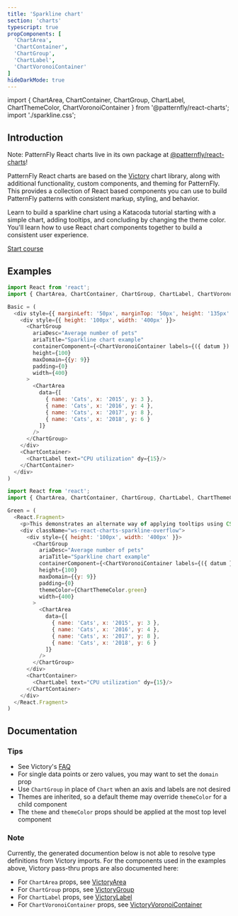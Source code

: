 ```yaml
---
title: 'Sparkline chart'
section: 'charts'
typescript: true
propComponents: [
  'ChartArea',
  'ChartContainer',
  'ChartGroup',
  'ChartLabel',
  'ChartVoronoiContainer'
]
hideDarkMode: true
---
```


import { ChartArea, ChartContainer, ChartGroup, ChartLabel, ChartThemeColor, ChartVoronoiContainer } from '@patternfly/react-charts';
import './sparkline.css';

## Introduction
Note: PatternFly React charts live in its own package at [@patternfly/react-charts](https://www.npmjs.com/package/@patternfly/react-charts)!

PatternFly React charts are based on the [Victory](https://formidable.com/open-source/victory/docs/victory-chart/) chart library, along with additional functionality, custom components, and theming for PatternFly. This provides a collection of React based components you can use to build PatternFly patterns with consistent markup, styling, and behavior.

Learn to build a sparkline chart using a Katacoda tutorial starting with a simple chart, adding tooltips, and concluding by changing the theme color. You'll learn how to use React chart components together to build a consistent user experience.

[Start course](https://katacoda.com/patternfly/courses/react-charts/sparkline-chart)

## Examples
```js title=Basic
import React from 'react';
import { ChartArea, ChartContainer, ChartGroup, ChartLabel, ChartVoronoiContainer } from '@patternfly/react-charts';

Basic = (
  <div style={{ marginLeft: '50px', marginTop: '50px', height: '135px' }}>
    <div style={{ height: '100px', width: '400px' }}>
      <ChartGroup
        ariaDesc="Average number of pets"
        ariaTitle="Sparkline chart example"
        containerComponent={<ChartVoronoiContainer labels={({ datum }) => `${datum.name}: ${datum.y}`} constrainToVisibleArea />}
        height={100}
        maxDomain={{y: 9}}
        padding={0}
        width={400}
      >
        <ChartArea
          data={[
            { name: 'Cats', x: '2015', y: 3 },
            { name: 'Cats', x: '2016', y: 4 },
            { name: 'Cats', x: '2017', y: 8 },
            { name: 'Cats', x: '2018', y: 6 }
          ]}
        />
      </ChartGroup>
    </div>
    <ChartContainer>
      <ChartLabel text="CPU utilization" dy={15}/>
    </ChartContainer>
  </div>
)
```

```js title=Green
import React from 'react';
import { ChartArea, ChartContainer, ChartGroup, ChartLabel, ChartThemeColor, ChartVoronoiContainer } from '@patternfly/react-charts';

Green = (
  <React.Fragment>
    <p>This demonstrates an alternate way of applying tooltips using CSS overflow</p>
    <div className="ws-react-charts-sparkline-overflow">
      <div style={{ height: '100px', width: '400px' }}>
        <ChartGroup
          ariaDesc="Average number of pets"
          ariaTitle="Sparkline chart example"
          containerComponent={<ChartVoronoiContainer labels={({ datum }) => `${datum.name}: ${datum.y}`} />}
          height={100}
          maxDomain={{y: 9}}
          padding={0}
          themeColor={ChartThemeColor.green}
          width={400}
        >
          <ChartArea
            data={[
              { name: 'Cats', x: '2015', y: 3 },
              { name: 'Cats', x: '2016', y: 4 },
              { name: 'Cats', x: '2017', y: 8 },
              { name: 'Cats', x: '2018', y: 6 }
            ]}
          />
        </ChartGroup>
      </div>
      <ChartContainer>
        <ChartLabel text="CPU utilization" dy={15}/>
      </ChartContainer>
    </div>
  </React.Fragment>
)
```

## Documentation
### Tips
- See Victory's [FAQ](https://formidable.com/open-source/victory/docs/faq)
- For single data points or zero values, you may want to set the `domain` prop
- Use `ChartGroup` in place of `Chart` when an axis and labels are not desired
- Themes are inherited, so a default theme may override `themeColor` for a child component
- The `theme` and `themeColor` props should be applied at the most top level component

### Note
Currently, the generated documention below is not able to resolve type definitions from Victory imports. For the 
components used in the examples above, Victory pass-thru props are also documented here:

 - For `ChartArea` props, see [VictoryArea](https://formidable.com/open-source/victory/docs/victory-area)
 - For `ChartGroup` props, see [VictoryGroup](https://formidable.com/open-source/victory/docs/victory-group)
 - For `ChartLabel` props, see [VictoryLabel](https://formidable.com/open-source/victory/docs/victory-label)
 - For `ChartVoronoiContainer` props, see [VictoryVoronoiContainer](https://formidable.com/open-source/victory/docs/victory-voronoi-container)
